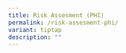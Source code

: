 ```yaml
---
title: Risk Assesment (PHI)
permalink: /risk-assesment-phi/
variant: tiptap
description: ""
---
```

